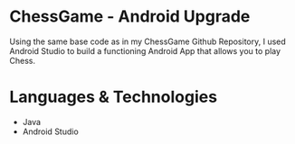# ChessGame - Android Upgrade

Using the same base code as in my ChessGame Github Repository, I used Android Studio to build a functioning Android App that allows you to play Chess.

# Languages & Technologies

- Java
- Android Studio
